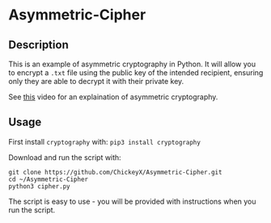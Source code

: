 # Asymmetric-Cipher

## Description

This is an example of asymmetric cryptography in Python. It will allow you to encrypt a `.txt` file using the public key of the intended recipient, ensuring only they are able to decrypt it with their private key.

See [this](https://www.youtube.com/watch?v=GSIDS_lvRv4) video for an explaination of asymmetric cryptography.

## Usage

First install `cryptography` with: `pip3 install cryptography`

Download and run the script with:
```
git clone https://github.com/ChickeyX/Asymmetric-Cipher.git
cd ~/Asymmetric-Cipher
python3 cipher.py
```

The script is easy to use - you will be provided with instructions when you run the script.
